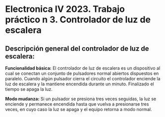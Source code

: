 # Electronica IV 2023. Trabajo práctico n 3. Controlador de luz de escalera

## Descripción general del controlador de luz de escalera:

**Funcionalidad básica:** El controlador de luz de escalera es un dispositivo al cual se conectan un conjunto de pulsadores normal abiertos dispuestos en paralelo. Cuando algún pulsador cierra el circuito el controlador enciende la luz de escalera y la mantiene encendida durante un minuto. Finalizado el tiempo se apaga la luz.

**Modo mudanza:** Si un pulsador se presiona tres veces seguidas, la luz se enciende y permanece encendida hasta que vuelva a presionarse tres veces, en cuyo caso la luz se apaga y el equipo retorna a modo normal.